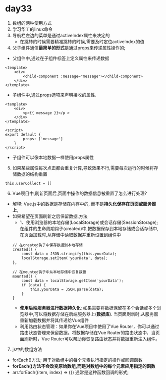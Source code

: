 # day33
1. 数组的两种使用方式
2. 学习华工的linux命令
3. 导航栏左边的菜单是通过activeIndex属性来决定的
    - 在跳转的时候需要精准跳转的时候,需要及时定位activeIndex的值
4. 父子组件通信**最简单的形式**是通过props来传递属性操作的;
- 父组件中,通过在子组件标签上定义属性来传递数据
```
<template>
    <div>
        <child-component :message="message"></child-component>
    </div>
</template>
```
- 子组件中,通过props选项来声明接收的属性.
```
<template>
    <div>
        <p>{{ message }}</p >
    </div>
</template>

<script>
export default {
        props: ['message']
    }
</script>
```
- 子组件可以像本地数据一样使用props属性

5. 如果某些属性每次点击都会重复计算,导致效果不行,需要每次运行的时候将存储数据的结构重置
```
this.userCollect = []
```
6. Vue项目中,刷新页面后,页面中操作的数据信息被重置了怎么进行处理?
- 解释: Vue.js中的数据是存储在内存中的, 而不是**持久化保存在页面或服务器上**, 
- 如果希望在页面刷新之后保留数据,方法
    - 1、使用浏览器的本地存储(LocalStorage)或会话存储(SessionStorage);
    在组件的生命周期钩子(created)中,把数据保存到本地存储或会话存储中,在页面加载时,从存储中读取数据并重新设置到组件中
    ```
    // 在created钩子中保存数据到本地存储
    created() {
        const data = JSON.stringify(this.yourData);
        localStorage.setItem('yourData', data);
    },

    // 在mounted钩子中从本地存储中恢复数据
    mounted() {
        const data = localStorage.getItem('yourData');
        if (data) {
            this.yourData = JSON.parse(data);
        }
    }
    ```
    - **使用后端服务器进行数据持久化**: 如果需要将数据保留在多个会话或多个浏览器中,可以将数据存储在后端服务器上(**数据库**). 当页面刷新时,从服务器重新加载数据并将其传递给Vue组件
    - 利用路由状态管理：如果你在Vue项目中使用了Vue Router，你可以通过路由状态管理来保留数据。将数据存储在Vue Router的路由状态中，当页面刷新时，Vue Router可以帮助你恢复路由状态并将数据重新注入组件。

7. js中的数组方法
- forEach()方法; 用于对数组中的每个元素执行指定的操作或回调函数
- **forEach()方法不会改变原始数组,而是对数组中的每个元素应用指定的函数**
- arr.forEach((item, index) => {}) 通常是这种函数回调的形式;

